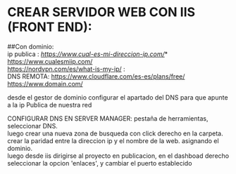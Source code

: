# CREAR SERVIDOR WEB CON IIS (FRONT END):    
##Con dominio:    
 ip publica : *https://www.cual-es-mi-direccion-ip.com/**    
https://www.cualesmiip.com/    
https://nordvpn.com/es/what-is-my-ip/  :   
DNS REMOTA: https://www.cloudflare.com/es-es/plans/free/     
https://www.domain.com/
     

desde el gestor de dominio configurar el apartado del DNS para que apunte a la ip Publica de nuestra red

CONFIGURAR DNS EN SERVER MANAGER:
pestaña de herramientas, seleccionar DNS.   
luego crear una nueva zona de busqueda con click derecho en la carpeta.    
crear la paridad entre la direccion ip y el nombre de la web. asignando el dominio.    
luego desde iis dirigirse al proyecto en publicacion, en el dashboad derecho seleccionar la opcion 'enlaces', y cambiar el puerto establecido
